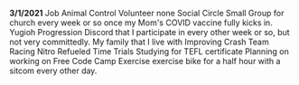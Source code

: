 **3/1/2021**
Job
  Animal Control
Volunteer
  none
Social Circle
  Small Group for church every week or so once my Mom's COVID vaccine fully kicks in.
  Yugioh Progression Discord that I participate in every other week or so, but not very committedly.
  My family that I live with
Improving
  Crash Team Racing Nitro Refueled Time Trials
  Studying for TEFL certificate
  Planning on working on Free Code Camp
Exercise
  exercise bike for a half hour with a sitcom every other day.
  
